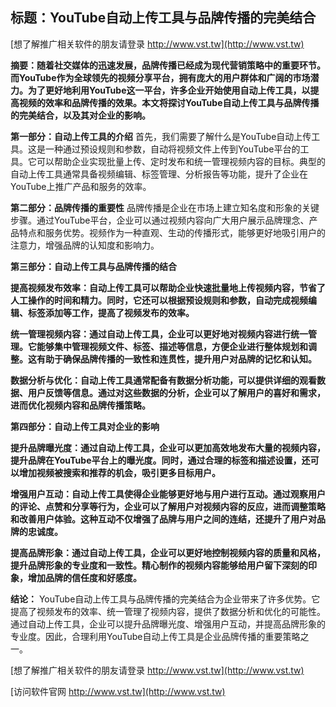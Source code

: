 ## **标题：YouTube自动上传工具与品牌传播的完美结合**

[想了解推广相关软件的朋友请登录 http://www.vst.tw](http://www.vst.tw)

**摘要：随着社交媒体的迅速发展，品牌传播已经成为现代营销策略中的重要环节。而YouTube作为全球领先的视频分享平台，拥有庞大的用户群体和广阔的市场潜力。为了更好地利用YouTube这一平台，许多企业开始使用自动上传工具，以提高视频的效率和品牌传播的效果。本文将探讨YouTube自动上传工具与品牌传播的完美结合，以及其对企业的影响。**

**第一部分：自动上传工具的介绍**
首先，我们需要了解什么是YouTube自动上传工具。这是一种通过预设规则和参数，自动将视频文件上传到YouTube平台的工具。它可以帮助企业实现批量上传、定时发布和统一管理视频内容的目标。典型的自动上传工具通常具备视频编辑、标签管理、分析报告等功能，提升了企业在YouTube上推广产品和服务的效率。

**第二部分：品牌传播的重要性**
品牌传播是企业在市场上建立知名度和形象的关键步骤。通过YouTube平台，企业可以通过视频内容向广大用户展示品牌理念、产品特点和服务优势。视频作为一种直观、生动的传播形式，能够更好地吸引用户的注意力，增强品牌的认知度和影响力。

**第三部分：自动上传工具与品牌传播的结合**

**提高视频发布效率：自动上传工具可以帮助企业快速批量地上传视频内容，节省了人工操作的时间和精力。同时，它还可以根据预设规则和参数，自动完成视频编辑、标签添加等工作，提高了视频发布的效率。**

**统一管理视频内容：通过自动上传工具，企业可以更好地对视频内容进行统一管理。它能够集中管理视频文件、标签、描述等信息，方便企业进行整体规划和调整。这有助于确保品牌传播的一致性和连贯性，提升用户对品牌的记忆和认知。**

**数据分析与优化：自动上传工具通常配备有数据分析功能，可以提供详细的观看数据、用户反馈等信息。通过对这些数据的分析，企业可以了解用户的喜好和需求，进而优化视频内容和品牌传播策略。**

**第四部分：自动上传工具对企业的影响**

**提升品牌曝光度：通过自动上传工具，企业可以更加高效地发布大量的视频内容，提升品牌在YouTube平台上的曝光度。同时，通过合理的标签和描述设置，还可以增加视频被搜索和推荐的机会，吸引更多目标用户。**

**增强用户互动：自动上传工具使得企业能够更好地与用户进行互动。通过观察用户的评论、点赞和分享等行为，企业可以了解用户对视频内容的反应，进而调整策略和改善用户体验。这种互动不仅增强了品牌与用户之间的连结，还提升了用户对品牌的忠诚度。**

**提高品牌形象：通过自动上传工具，企业可以更好地控制视频内容的质量和风格，提升品牌形象的专业度和一致性。精心制作的视频内容能够给用户留下深刻的印象，增加品牌的信任度和好感度。**

**结论：**
YouTube自动上传工具与品牌传播的完美结合为企业带来了许多优势。它提高了视频发布的效率、统一管理了视频内容，提供了数据分析和优化的可能性。通过自动上传工具，企业可以提升品牌曝光度、增强用户互动，并提高品牌形象的专业度。因此，合理利用YouTube自动上传工具是企业品牌传播的重要策略之一。

[想了解推广相关软件的朋友请登录 http://www.vst.tw](http://www.vst.tw)


[访问软件官网 http://www.vst.tw](http://www.vst.tw)
